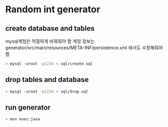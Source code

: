 # Random int generator

## create database and tables
mysql계정은  적절하게 바꿔줘야 함
계정 정보는 generator/src/main/resources/META-INF/persistence.xml 에서도 수정해줘야 함
```sh
> mysql -uroot -p1234 < sql/create.sql
```
## drop tables and database
```sh
> mysql -uroot -p1234 < sql/drop.sql
```

## run generator
```sh
> mvn exec:java
```

